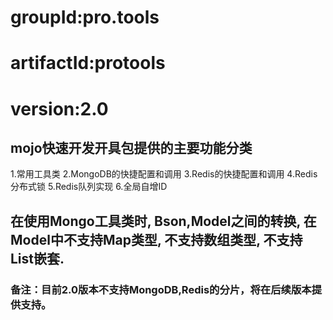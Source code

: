 # groupId:pro.tools
# artifactId:protools
# version:2.0

## mojo快速开发开具包提供的主要功能分类
1.常用工具类
2.MongoDB的快捷配置和调用
3.Redis的快捷配置和调用
4.Redis分布式锁
5.Redis队列实现
6.全局自增ID

## 在使用Mongo工具类时, Bson,Model之间的转换, 在Model中不支持Map类型, 不支持数组类型, 不支持List嵌套.

### 备注：目前2.0版本不支持MongoDB,Redis的分片，将在后续版本提供支持。
